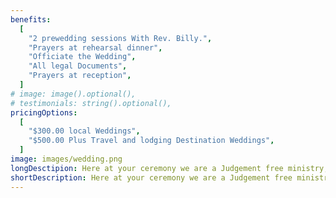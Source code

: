 ```yaml
---
benefits:
  [
    "2 prewedding sessions With Rev. Billy.",
    "Prayers at rehearsal dinner",
    "Officiate the Wedding",
    "All legal Documents",
    "Prayers at reception",
  ]
# image: image().optional(),
# testimonials: string().optional(),
pricingOptions:
  [
    "$300.00 local Weddings",
    "$500.00 Plus Travel and lodging Destination Weddings",
  ]
image: images/wedding.png
longDesctipion: Here at your ceremony we are a Judgement free ministry, We want to give people from all walks of life an experience not just another officiant. Rev. Billy AKA B-REV has come from a hard past and knows how love can change a person&#39;s life. We are compassionate and professional and want to bring our experience to your experience.
shortDescription: Here at your ceremony we are a Judgement free ministry. We want to give people from all walks of life an experience, not just another officiant.
---
```

